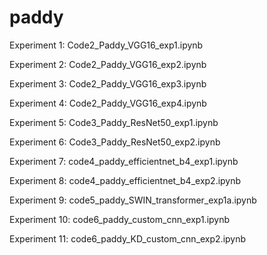 # paddy

Experiment 1: Code2_Paddy_VGG16_exp1.ipynb

Experiment 2: Code2_Paddy_VGG16_exp2.ipynb

Experiment 3: Code2_Paddy_VGG16_exp3.ipynb

Experiment 4: Code2_Paddy_VGG16_exp4.ipynb

Experiment 5: Code3_Paddy_ResNet50_exp1.ipynb

Experiment 6: Code3_Paddy_ResNet50_exp2.ipynb

Experiment 7: code4_paddy_efficientnet_b4_exp1.ipynb

Experiment 8: code4_paddy_efficientnet_b4_exp2.ipynb

Experiment 9: code5_paddy_SWIN_transformer_exp1a.ipynb

Experiment 10: code6_paddy_custom_cnn_exp1.ipynb

Experiment 11: code6_paddy_KD_custom_cnn_exp2.ipynb

